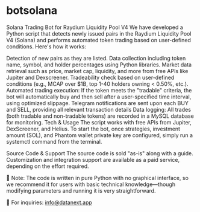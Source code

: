 # botsolana

Solana Trading Bot for Raydium Liquidity Pool V4
We have developed a Python script that detects newly issued pairs in the Raydium Liquidity Pool V4 (Solana) and performs automated token trading based on user-defined conditions. Here's how it works:
 
Detection of new pairs as they are listed.
Data collection including token name, symbol, and holder percentages using Python libraries.
Market data retrieval such as price, market cap, liquidity, and more from free APIs like Jupiter and Dexscreener.
Tradeability check based on user-defined conditions (e.g., MCAP over $1B, top 1-40 holders owning < 0.50%, etc.).
Automated trading execution: If the token meets the "tradable" criteria, the bot will automatically buy and then sell after a user-specified time interval, using optimized slippage.
Telegram notifications are sent upon each BUY and SELL, providing all relevant transaction details
Data logging: All trades (both tradable and non-tradable tokens) are recorded in a MySQL database for monitoring.
Tech & Usage
The script works with free APIs from Jupiter, DexScreener, and Helius. To start the bot, once strategies, investment amount (SOL), and Phantom wallet private key are configured, simply run a systemctl command from the terminal.
 
Source Code & Support
The source code is sold "as-is" along with a guide. Customization and integration support are available as a paid service, depending on the effort required.
 
🔹 Note: The code is written in pure Python with no graphical interface, so we recommend it for users with basic technical knowledge—though modifying parameters and running it is very straightforward.
 
📩 For inquiries: info@datanext.app
